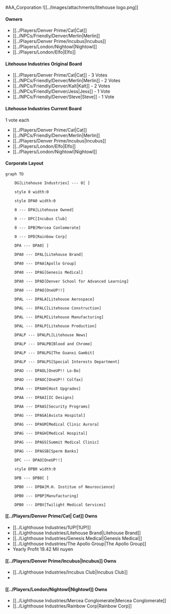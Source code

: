 #AA_Corporation
![[../Images/attachments/litehouse logo.png]]
#### Owners
- [[../Players/Denver Prime/Cat|Cat]]
- [[../NPCs/Friendly/Denver/Merlin|Merlin]] 
- [[../Players/Denver Prime/Incubus|Incubus]]
- [[../Players/London/Nightowl|Nightowl]]
- [[../Players/London/Elfo|Elfo]]

#### Litehouse Industries Original Board
- [[../Players/Denver Prime/Cat|Cat]] - 3 Votes
- [[../NPCs/Friendly/Denver/Merlin|Merlin]] - 2 Votes
- [[../NPCs/Friendly/Denver/Kalt|Kalt]] - 2 Votes
- [[../NPCs/Friendly/Denver/Jess|Jess]] - 1 Vote
- [[../NPCs/Friendly/Denver/Steve|Steve]] - 1 Vote

#### Litehouse Industries Current Board
1 vote each
- [[../Players/Denver Prime/Cat|Cat]]
- [[../NPCs/Friendly/Denver/Merlin|Merlin]]
- [[../Players/Denver Prime/Incubus|Incubus]]
- [[../Players/London/Elfo|Elfo]]
- [[../Players/London/Nightowl|Nightowl]]

#### Corporate Layout
```mermaid
graph TD

    DG[Litehouse Industries] --- 0[ ]

    style 0 width:0

    style DPA0 width:0

    0 --- DPA[Litehouse Owned]
    
    0 --- DPC[Incubus Club]
    
    0 --- DPB[Mercea Conlomerate]
    
    0 --- DPD[Rainbow Corp]

    DPA --- DPA0[ ]

    DPA0 --- DPAL[Litehouse Brand]

    DPA0 --- DPAA[Apollo Group]

    DPA0 --- DPAG[Genesis Medical]
  
    DPA0 --- DPAD[Denver School for Advanced Learning]

    DPA0 --- DPAO[OneUP!!]

    DPAL --- DPALA[Litehouse Aerospace]

    DPAL --- DPALC[Litehouse Construction]

    DPAL --- DPALM[Litehouse Manufacturing]

    DPAL --- DPALP[Litehouse Production]

    DPALP --- DPALPL[Litehouse News]

    DPALP --- DPALPB[Blood and Chrome]

    DPALP --- DPALPG[The Guanxi Gambit]

    DPALP --- DPALPS[Special Interests Department]

    DPAO --- DPAOL[OneUP!! Lo-Bo]

    DPAO --- DPAOC[OneUP!! Colfax]

    DPAA --- DPAAH[Host Upgrades]

    DPAA --- DPAAI[IC Designs]

    DPAA --- DPAAS[Security Programs]
    
    DPAG --- DPAGA[Avista Hospital]

    DPAG --- DPAGM[Medical Clinic Aurora]

    DPAG --- DPAGH[Medical Hospital]

    DPAG --- DPAGS[Summit Medical Clinic]

    DPAG --- DPAGSB[Sperm Banks]

    DPC --- DPAO[OneUP!!]

    style DPB0 width:0

    DPB --- DPB0[ ]

    DPB0 --- DPBA[M.H. Institue of Neuroscience]

    DPB0 --- DPBP[Manufacturing]

    DPB0 --- DPBV[Twilight Medical Services]

```

#### [[../Players/Denver Prime/Cat| Cat]] Owns
- [[../Lighthouse Industries/1UP!|1UP!]]
- [[../Lighthouse Industries/Litehouse Brand|Litehouse Brand]]
-  [[../Lighthouse Industries/Genesis Medical|Genesis Medical]]
-  [[../Lighthouse Industries/The Apollo Group|The Apollo Group]]
-  Yearly Profit 19.42 Mil nuyen


#### [[../Players/Denver Prime/Incubus|Incubus]] Owns
- [[../Lighthouse Industries/Incubus Club|Incubus Club]]
- 

#### [[../Players/London/Nightowl|Nightowl]] Owns
- [[../Lighthouse Industries/Mercea Conglomerate|Mercea Conglomerate]]
- [[../Lighthouse Industries/Rainbow Corp|Rainbow Corp]]